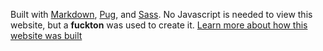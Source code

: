 Built with [Markdown](https://daringfireball.net/projects/markdown/syntax), [Pug](https://pugjs.org), and [Sass](https://sass-lang.com/). No Javascript is needed to view this website, but a __fuckton__ was used to create it. [Learn more about how this website was built](/meta/build-process.html)